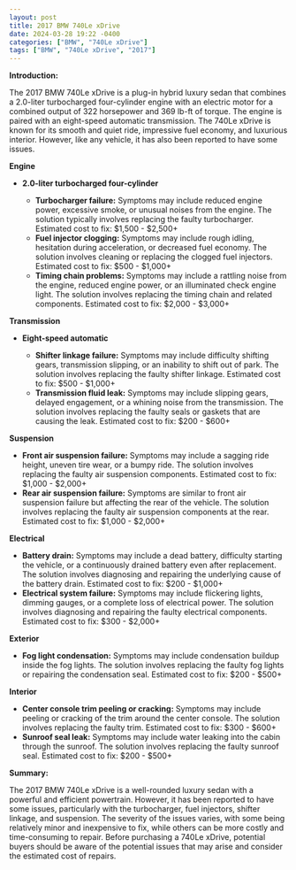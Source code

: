 ```yaml
---
layout: post
title: 2017 BMW 740Le xDrive
date: 2024-03-28 19:22 -0400
categories: ["BMW", "740Le xDrive"]
tags: ["BMW", "740Le xDrive", "2017"]
---
```

**Introduction:**

The 2017 BMW 740Le xDrive is a plug-in hybrid luxury sedan that combines a 2.0-liter turbocharged four-cylinder engine with an electric motor for a combined output of 322 horsepower and 369 lb-ft of torque. The engine is paired with an eight-speed automatic transmission. The 740Le xDrive is known for its smooth and quiet ride, impressive fuel economy, and luxurious interior. However, like any vehicle, it has also been reported to have some issues.

**Engine**

* **2.0-liter turbocharged four-cylinder**

  * **Turbocharger failure:** Symptoms may include reduced engine power, excessive smoke, or unusual noises from the engine. The solution typically involves replacing the faulty turbocharger. Estimated cost to fix: $1,500 - $2,500+
  * **Fuel injector clogging:** Symptoms may include rough idling, hesitation during acceleration, or decreased fuel economy. The solution involves cleaning or replacing the clogged fuel injectors. Estimated cost to fix: $500 - $1,000+
  * **Timing chain problems:** Symptoms may include a rattling noise from the engine, reduced engine power, or an illuminated check engine light. The solution involves replacing the timing chain and related components. Estimated cost to fix: $2,000 - $3,000+

**Transmission**

* **Eight-speed automatic**

  * **Shifter linkage failure:** Symptoms may include difficulty shifting gears, transmission slipping, or an inability to shift out of park. The solution involves replacing the faulty shifter linkage. Estimated cost to fix: $500 - $1,000+
  * **Transmission fluid leak:** Symptoms may include slipping gears, delayed engagement, or a whining noise from the transmission. The solution involves replacing the faulty seals or gaskets that are causing the leak. Estimated cost to fix: $200 - $600+

**Suspension**

* **Front air suspension failure:** Symptoms may include a sagging ride height, uneven tire wear, or a bumpy ride. The solution involves replacing the faulty air suspension components. Estimated cost to fix: $1,000 - $2,000+
* **Rear air suspension failure:** Symptoms are similar to front air suspension failure but affecting the rear of the vehicle. The solution involves replacing the faulty air suspension components at the rear. Estimated cost to fix: $1,000 - $2,000+

**Electrical**

* **Battery drain:** Symptoms may include a dead battery, difficulty starting the vehicle, or a continuously drained battery even after replacement. The solution involves diagnosing and repairing the underlying cause of the battery drain. Estimated cost to fix: $200 - $1,000+
* **Electrical system failure:** Symptoms may include flickering lights, dimming gauges, or a complete loss of electrical power. The solution involves diagnosing and repairing the faulty electrical components. Estimated cost to fix: $300 - $2,000+

**Exterior**

* **Fog light condensation:** Symptoms may include condensation buildup inside the fog lights. The solution involves replacing the faulty fog lights or repairing the condensation seal. Estimated cost to fix: $200 - $500+

**Interior**

* **Center console trim peeling or cracking:** Symptoms may include peeling or cracking of the trim around the center console. The solution involves replacing the faulty trim. Estimated cost to fix: $300 - $600+
* **Sunroof seal leak:** Symptoms may include water leaking into the cabin through the sunroof. The solution involves replacing the faulty sunroof seal. Estimated cost to fix: $200 - $500+

**Summary:**

The 2017 BMW 740Le xDrive is a well-rounded luxury sedan with a powerful and efficient powertrain. However, it has been reported to have some issues, particularly with the turbocharger, fuel injectors, shifter linkage, and suspension. The severity of the issues varies, with some being relatively minor and inexpensive to fix, while others can be more costly and time-consuming to repair. Before purchasing a 740Le xDrive, potential buyers should be aware of the potential issues that may arise and consider the estimated cost of repairs.
